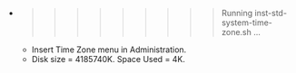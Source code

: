 * >>>>>>>>> Running inst-std-system-time-zone.sh ...
  * Insert Time Zone menu in Administration.
  * Disk size = 4185740K. Space Used = 4K.
